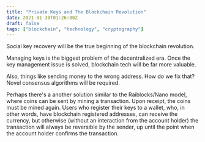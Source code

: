```yaml
---
title: "Private Keys and The Blockchain Revolution"
date: 2021-01-30T01:26:00Z
draft: false
tags: ["blockchain", "technology", "cryptography"]
---
```


Social key recovery will be the true beginning of the blockchain revolution.

Managing keys is the biggest problem of the decentralized era. Once the key management issue is solved, blockchain tech will be far more valuable.

Also, things like sending money to the wrong address. How do we fix that? Novel consensus algorithms will be required.

Perhaps there's a another solution similar to the Raiblocks/Nano model, where coins can be sent by mining a transaction. Upon receipt, the coins must be mined again. Users who register their keys to a wallet, who, in other words, have blockchain registered addresses, can receive the currency, but otherwise (without an interaction from the account holder) the transaction will always be reversible by the sender, up until the point when the account holder confirms the transaction.

